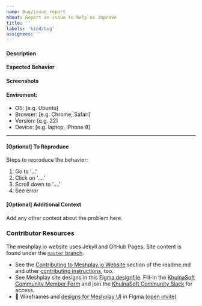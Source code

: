 ```yaml
---
name: Bug/issue report
about: Report an issue to help us improve
title: ''
labels: 'kind/bug'
assignees: ''
---
```

#### Description
<!-- A brief description of the issue. -->

#### Expected Behavior
<!-- A brief description of what you expected to happen. -->

#### Screenshots
<!-- Add screenshots, if applicable, to help explain your problem. -->

#### Enviroment:
 - OS: [e.g. Ubuntu]
 - Browser: [e.g. Chrome, Safari]
 - Version: [e.g. 22]
 - Device: [e.g. laptop, iPhone 8]

---
#### [Optional] To Reproduce
Steps to reproduce the behavior:
1. Go to '...'
2. Click on '....'
3. Scroll down to '....'
4. See error

#### [Optional] Additional Context
Add any other context about the problem here.

### Contributor Resources

The meshplay.io website uses Jekyll and GitHub Pages. Site content is found under the [`master` branch](https://github.com/meshplay/meshplay.io/tree/master).
- See the [Contributing to Meshplay.io Website](https://github.com/meshplay/meshplay.io#contributing-to-the-meshplayio-website) section of the readme.md and other [contributing instructions](https://docs.meshplay.io/project/contributing), too.
- See Meshplay site designs in this [Figma designfile](https://www.figma.com/file/SMP3zxOjZztdOLtgN4dS2W/Meshplay-UI?node-id=110%3A1). Fill-in the [KhulnaSoft Community Member Form](https://khulnasoft.com/newcomer) and join the [KhulnaSoft Community Slack](http://slack.khulnasoft.com) for access.
- 🎨 Wireframes and [designs for Meshplay UI](https://www.figma.com/file/SMP3zxOjZztdOLtgN4dS2W/Meshplay-UI) in Figma [(open invite)](https://www.figma.com/team_invite/redeem/qJy1c95qirjgWQODApilR9)